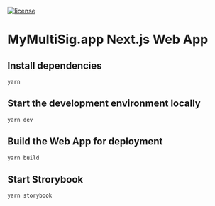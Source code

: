 [![license](https://img.shields.io/github/license/jamesisaac/react-native-background-task.svg)](https://opensource.org/licenses/MIT)

# MyMultiSig.app Next.js Web App

## Install dependencies

```
yarn
```

## Start the development environment locally

```
yarn dev
```

## Build the Web App for deployment

```
yarn build
```

## Start Strorybook

```
yarn storybook
```
